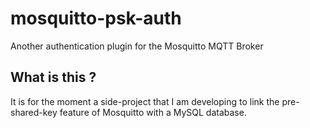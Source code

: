 # mosquitto-psk-auth 

Another authentication plugin for the Mosquitto MQTT Broker

## What is this ?

It is for the moment a side-project that I am developing to link the 
pre-shared-key feature of Mosquitto with a MySQL database. 


